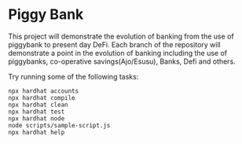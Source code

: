 # Piggy Bank

This project will demonstrate the evolution of banking from the use of piggybank to present day DeFi. Each branch of the repository will demonstrate a point in the evolution of banking including the use of piggybanks, co-operative savings(Ajo/Esusu), Banks, Defi and others.

Try running some of the following tasks:

```shell
npx hardhat accounts
npx hardhat compile
npx hardhat clean
npx hardhat test
npx hardhat node
node scripts/sample-script.js
npx hardhat help
```
